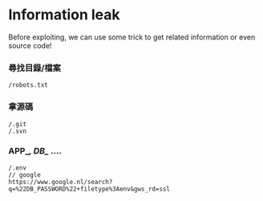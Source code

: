 # Information leak  
Before exploiting, we can use some trick to get related information or even source code!  
  
### 尋找目錄/檔案  
```
/robots.txt
```  
  
### 拿源碼
```
/.git  
/.svn
```

### APP_*, DB_* ....
```
/.env
// google
https://www.google.nl/search?q=%22DB_PASSWORD%22+filetype%3Aenv&gws_rd=ssl
```
